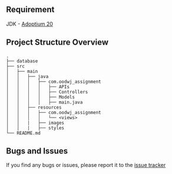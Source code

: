 ## Requirement
JDK - [Adoptium 20](https://adoptium.net/en-GB/temurin/releases/?arch=any&version=20)

## Project Structure Overview

```
.
├── database
├── src
│   ├── main
│   │   ├── java
│   │   │   ├── com.oodwj_assignment
│   │   │   │   ├── APIs
│   │   │   │   ├── Controllers
│   │   │   │   ├── Models
│   │   │   │   ├── main.java
│   │   ├── resources
│   │   │   ├── com.oodwj_assignment
│   │   │   │   └── <views>
│   │   |   ├── images
│   │   |   ├── styles
└── README.md
```

## Bugs and Issues

If you find any bugs or issues, please report it to the [issue tracker](https://github.com/jameswong3388/OODWJ/issues)